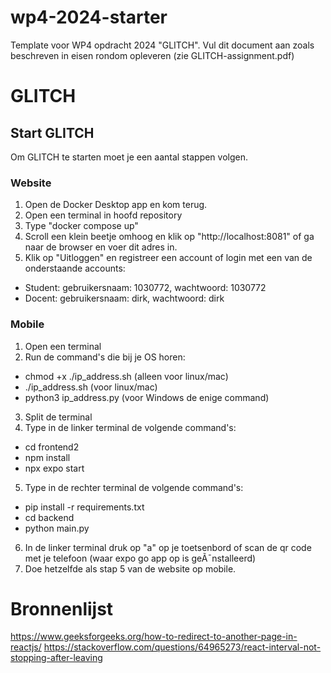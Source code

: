# wp4-2024-starter
Template voor WP4 opdracht 2024 "GLITCH". Vul dit document aan zoals beschreven in eisen rondom opleveren (zie GLITCH-assignment.pdf)


# GLITCH

## Start GLITCH
Om GLITCH te starten moet je een aantal stappen volgen.

### Website
1. Open de Docker Desktop app en kom terug.
2. Open een terminal in hoofd repository
3. Type "docker compose up"
4. Scroll een klein beetje omhoog en klik op "http://localhost:8081" of ga naar de browser en voer dit adres in.
5. Klik op "Uitloggen" en registreer een account of login met een van de onderstaande accounts:
- Student: gebruikersnaam: 1030772, wachtwoord: 1030772
- Docent: gebruikersnaam: dirk, wachtwoord: dirk

### Mobile
1. Open een terminal
2. Run de command's die bij je OS horen:
- chmod +x ./ip_address.sh (alleen voor linux/mac)
- ./ip_address.sh (voor linux/mac) 
- python3 ip_address.py (voor Windows de enige command)
3. Split de terminal
4. Type in de linker terminal de volgende command's:
- cd frontend2
- npm install
- npx expo start
5. Type in de rechter terminal de volgende command's:
- pip install -r requirements.txt
- cd backend
- python main.py
6. In de linker terminal druk op "a" op je toetsenbord of scan de qr code met je telefoon (waar expo go app op is geÃ¯nstalleerd)
7. Doe hetzelfde als stap 5 van de website op mobile.


# Bronnenlijst
https://www.geeksforgeeks.org/how-to-redirect-to-another-page-in-reactjs/
https://stackoverflow.com/questions/64965273/react-interval-not-stopping-after-leaving
